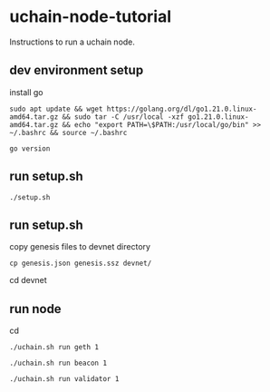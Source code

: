 # uchain-node-tutorial
Instructions to run a uchain node. 

## dev environment setup

install go 

```sudo apt update && wget https://golang.org/dl/go1.21.0.linux-amd64.tar.gz && sudo tar -C /usr/local -xzf go1.21.0.linux-amd64.tar.gz && echo "export PATH=\$PATH:/usr/local/go/bin" >> ~/.bashrc && source ~/.bashrc ```

```
go version
```

## run setup.sh

```./setup.sh```

## run setup.sh

copy genesis files to devnet directory

```cp genesis.json genesis.ssz devnet/```

cd devnet




## run node

cd 

```./uchain.sh run geth 1```

```./uchain.sh run beacon 1```

```./uchain.sh run validator 1```